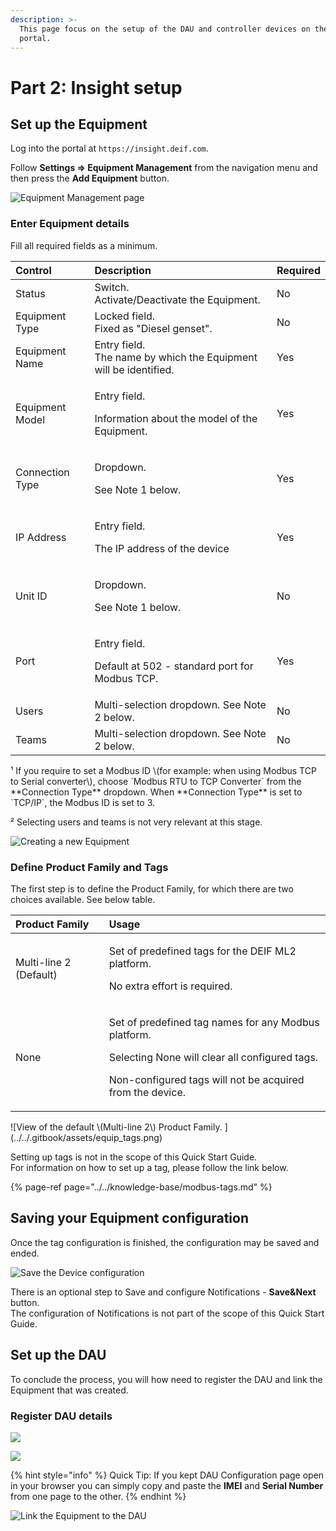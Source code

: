 ```yaml
---
description: >-
  This page focus on the setup of the DAU and controller devices on the Insight
  portal.
---
```


# Part 2: Insight setup

## Set up the Equipment

Log into the portal at `https://insight.deif.com`.

Follow **Settings =&gt; Equipment Management** from the navigation menu and then press the **Add Equipment** button.

![Equipment Management page](../../.gitbook/assets/equipment_add1.png)

### Enter Equipment details

Fill all required fields as a minimum.

<table>
  <thead>
    <tr>
      <th style="text-align:left">Control</th>
      <th style="text-align:left">Description</th>
      <th style="text-align:left">Required</th>
    </tr>
  </thead>
  <tbody>
    <tr>
      <td style="text-align:left">Status</td>
      <td style="text-align:left">Switch.
        <br />Activate/Deactivate the Equipment.</td>
      <td style="text-align:left">No</td>
    </tr>
    <tr>
      <td style="text-align:left">Equipment Type</td>
      <td style="text-align:left">Locked field.
        <br />Fixed as "Diesel genset".</td>
      <td style="text-align:left">No</td>
    </tr>
    <tr>
      <td style="text-align:left">Equipment Name</td>
      <td style="text-align:left">Entry field.
        <br />The name by which the Equipment will be identified.</td>
      <td style="text-align:left">Yes</td>
    </tr>
    <tr>
      <td style="text-align:left">Equipment Model</td>
      <td style="text-align:left">
        <p>Entry field.</p>
        <p>Information about the model of the Equipment.</p>
      </td>
      <td style="text-align:left">Yes</td>
    </tr>
    <tr>
      <td style="text-align:left">Connection Type</td>
      <td style="text-align:left">
        <p>Dropdown.</p>
        <p>See Note 1 below.</p>
      </td>
      <td style="text-align:left">Yes</td>
    </tr>
    <tr>
      <td style="text-align:left">IP Address</td>
      <td style="text-align:left">
        <p>Entry field.</p>
        <p>The IP address of the device</p>
      </td>
      <td style="text-align:left">Yes</td>
    </tr>
    <tr>
      <td style="text-align:left">Unit ID</td>
      <td style="text-align:left">
        <p>Dropdown.</p>
        <p>See Note 1 below.</p>
      </td>
      <td style="text-align:left">No</td>
    </tr>
    <tr>
      <td style="text-align:left">Port</td>
      <td style="text-align:left">
        <p>Entry field.</p>
        <p>Default at 502 - standard port for Modbus TCP.</p>
      </td>
      <td style="text-align:left">Yes</td>
    </tr>
    <tr>
      <td style="text-align:left">Users</td>
      <td style="text-align:left">Multi-selection dropdown. See Note 2 below.</td>
      <td style="text-align:left">No</td>
    </tr>
    <tr>
      <td style="text-align:left">Teams</td>
      <td style="text-align:left">Multi-selection dropdown. See Note 2 below.</td>
      <td style="text-align:left">No</td>
    </tr>
  </tbody>
</table>¹ If you require to set a Modbus ID \(for example: when using Modbus TCP to Serial converter\), choose `Modbus RTU to TCP Converter` from the **Connection Type** dropdown. When **Connection Type** is set to `TCP/IP`, the Modbus ID is set to 3.

² Selecting users and teams is not very relevant at this stage.

![Creating a new Equipment](../../.gitbook/assets/equip_add1.png)



### Define Product Family and Tags

The first step is to define the Product Family, for which there are two choices available. See below table.

<table>
  <thead>
    <tr>
      <th style="text-align:left">Product Family</th>
      <th style="text-align:left">Usage</th>
    </tr>
  </thead>
  <tbody>
    <tr>
      <td style="text-align:left">Multi-line 2 (Default)</td>
      <td style="text-align:left">
        <p>Set of predefined tags for the DEIF ML2 platform.</p>
        <p>No extra effort is required.</p>
      </td>
    </tr>
    <tr>
      <td style="text-align:left">None</td>
      <td style="text-align:left">
        <p>Set of predefined tag names for any Modbus platform.</p>
        <p>Selecting None will clear all configured tags.</p>
        <p>Non-configured tags will not be acquired from the device.</p>
      </td>
    </tr>
  </tbody>
</table>![View of the default \(Multi-line 2\) Product Family. ](../../.gitbook/assets/equip_tags.png)

Setting up tags is not in the scope of this Quick Start Guide.  
For information on how to set up a tag, please follow the link below.

{% page-ref page="../../knowledge-base/modbus-tags.md" %}

## Saving your Equipment configuration

Once the tag configuration is finished, the configuration may be saved and ended.

![Save the Device configuration](../../.gitbook/assets/equip_tags2.png)

There is an optional step to Save and configure Notifications - **Save&Next** button.  
The configuration of Notifications is not part of the scope of this Quick Start Guide.



## Set up the DAU

To conclude the process, you will how need to register the DAU and link the Equipment that was created.

### Register DAU details

![](../../.gitbook/assets/dau_add1.png)

![](../../.gitbook/assets/dau_add2.png)

{% hint style="info" %}
Quick Tip: If you kept DAU Configuration page open in your browser you can simply copy and paste the **IMEI** and **Serial Number** from one page to the other.
{% endhint %}

![Link the Equipment to the DAU](../../.gitbook/assets/dau_equip_connect.png)


